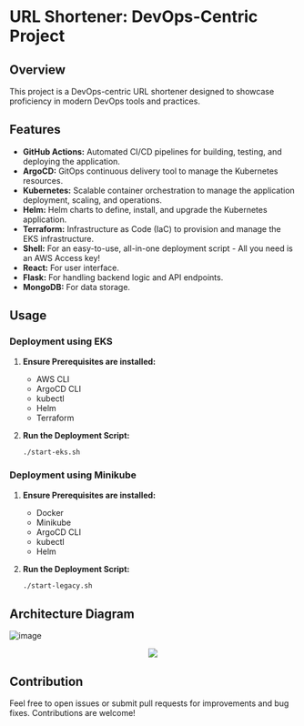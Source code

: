# URL Shortener: DevOps-Centric Project

## Overview
This project is a DevOps-centric URL shortener designed to showcase proficiency in modern DevOps tools and practices.

## Features
- **GitHub Actions:** Automated CI/CD pipelines for building, testing, and deploying the application.
- **ArgoCD:** GitOps continuous delivery tool to manage the Kubernetes resources.
- **Kubernetes:** Scalable container orchestration to manage the application deployment, scaling, and operations.
- **Helm:** Helm charts to define, install, and upgrade the Kubernetes application.
- **Terraform:** Infrastructure as Code (IaC) to provision and manage the EKS infrastructure.
- **Shell:** For an easy-to-use, all-in-one deployment script - All you need is an AWS Access key!
- **React:** For user interface.
- **Flask:** For handling backend logic and API endpoints.
- **MongoDB:** For data storage.

## Usage

### Deployment using EKS

1. **Ensure Prerequisites are installed:**
   - AWS CLI
   - ArgoCD CLI
   - kubectl
   - Helm
   - Terraform

2. **Run the Deployment Script:**
   ```sh
   ./start-eks.sh
   
### Deployment using Minikube

1. **Ensure Prerequisites are installed:**
   - Docker
   - Minikube
   - ArgoCD CLI
   - kubectl
   - Helm

2. **Run the Deployment Script:**
    ```sh
    ./start-legacy.sh
    ```

## Architecture Diagram
![image](https://github.com/galg-gh/url-shortener/assets/91409344/8368c9eb-33e6-4d1f-9e24-e898e7801381)

<p align="center">
<img src="https://github.com/galg-gh/url-shortener/assets/91409344/d35923a5-67fe-4af5-9a8f-6cea3f6231a7" />
</p>

## Contribution
Feel free to open issues or submit pull requests for improvements and bug fixes. Contributions are welcome!
